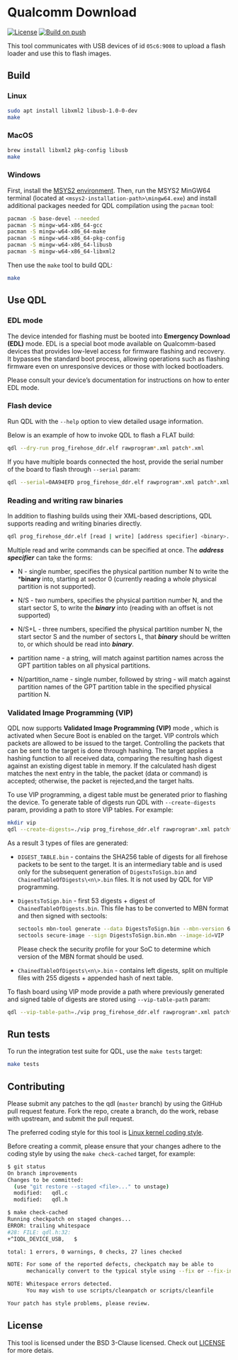# Qualcomm Download

[![License](https://img.shields.io/badge/License-BSD_3--Clause-blue.svg)](https://opensource.org/licenses/BSD-3-Clause)
[![Build on push](https://github.com/linux-msm/qdl/actions/workflows/build.yml/badge.svg)](https://github.com/linux-msm/qdl/actions/workflows/build.yml/badge.svg)

This tool communicates with USB devices of id `05c6:9008` to upload a flash
loader and use this to flash images.

## Build

### Linux

```bash
sudo apt install libxml2 libusb-1.0-0-dev
make
```

### MacOS

```bash
brew install libxml2 pkg-config libusb
make
```

### Windows

First, install the [MSYS2 environment](https://www.msys2.org/). Then, run the
MSYS2 MinGW64 terminal (located at `<msys2-installation-path>\mingw64.exe`) and
install additional packages needed for QDL compilation using the `pacman` tool:

```bash
pacman -S base-devel --needed
pacman -S mingw-w64-x86_64-gcc
pacman -S mingw-w64-x86_64-make
pacman -S mingw-w64-x86_64-pkg-config
pacman -S mingw-w64-x86_64-libusb
pacman -S mingw-w64-x86_64-libxml2
```

Then use the `make` tool to build QDL:

```bash
make
```

## Use QDL

### EDL mode

The device intended for flashing must be booted into **Emergency Download (EDL)**
mode. EDL is a special boot mode available on Qualcomm-based devices that provides
low-level access for firmware flashing and recovery. It bypasses the standard boot
process, allowing operations such as flashing firmware even on unresponsive devices
or those with locked bootloaders.

Please consult your device’s documentation for instructions on how to enter EDL mode.

### Flash device

Run QDL with the `--help` option to view detailed usage information.

Below is an example of how to invoke QDL to flash a FLAT build:

```bash
qdl --dry-run prog_firehose_ddr.elf rawprogram*.xml patch*.xml
```

If you have multiple boards connected the host, provide the serial number of
the board to flash through `--serial` param:

```bash
qdl --serial=0AA94EFD prog_firehose_ddr.elf rawprogram*.xml patch*.xml
```

### Reading and writing raw binaries

In addition to flashing builds using their XML-based descriptions, QDL supports
reading and writing binaries directly.

```bash
qdl prog_firehose_ddr.elf [read | write] [address specifier] <binary>...
```

Multiple read and write commands can be specified at once. The ***address
specifier*** can take the forms:

- N - single number, specifies the physical partition number N to write the
  ***binary** into, starting at sector 0 (currently reading a whole physical
  partition is not supported).

- N/S - two numbers, specifies the physical partition number N, and the start
  sector S, to write the ***binary*** into (reading with an offset is not
  supported)

- N/S+L - three numbers, specified the physical partition number N, the start
  sector S and the number of sectors L, that ***binary*** should be written to,
  or which should be read into ***binary***.

- partition name - a string, will match against partition names across the GPT
  partition tables on all physical partitions.

- N/partition_name - single number, followed by string - will match against
  partition names of the GPT partition table in the specified physical
  partition N.

### Validated Image Programming (VIP)

QDL now supports **Validated Image Programming (VIP)** mode , which is activated
when Secure Boot is enabled on the target. VIP controls which packets are allowed
to be issued to the target. Controlling the packets that can be sent to the target
is done through hashing. The target applies a hashing function to all received data,
comparing the resulting hash digest against an existing digest table in memory.
If the calculated hash digest matches the next entry in the table, the packet
(data or command) is accepted; otherwise, the packet is rejected,and the target halts.

To use VIP programming, a digest table must be generated prior to flashing the device.
To generate table of digests run QDL with `--create-digests` param,
providing a path to store VIP tables. For example:

```bash
mkdir vip
qdl --create-digests=./vip prog_firehose_ddr.elf rawprogram*.xml patch*.xml
```

As a result 3 types of files are generated:

- `DIGEST_TABLE.bin` - contains the SHA256 table of digests for all firehose
  packets to be sent to the target. It is an intermediary table and is
  used only for the subsequent generation of `DigestsToSign.bin` and
  `ChainedTableOfDigests\<n\>.bin` files. It is not used by QDL for VIP
  programming.

- `DigestsToSign.bin` - first 53 digests + digest of `ChainedTableOfDigests.bin`.
  This file has to be converted to MBN format and then signed with sectools:

  ```bash
  sectools mbn-tool generate --data DigestsToSign.bin --mbn-version 6 --outfile DigestsToSign.bin.mbn
  sectools secure-image --sign DigestsToSign.bin.mbn --image-id=VIP
  ```

  Please check the security profile for your SoC to determine which version of
  the MBN format should be used.

- `ChainedTableOfDigests\<n\>.bin` - contains left digests, split on
  multiple files with 255 digests + appended hash of next table.

To flash board using VIP mode provide a path where previously generated and signed
table of digests are stored using `--vip-table-path` param:

```bash
qdl --vip-table-path=./vip prog_firehose_ddr.elf rawprogram*.xml patch*.xml
```

## Run tests

To run the integration test suite for QDL, use the `make tests` target:

```bash
make tests
```

## Contributing

Please submit any patches to the qdl (`master` branch) by using the GitHub pull
request feature. Fork the repo, create a branch, do the work, rebase with upstream,
and submit the pull request.

The preferred coding style for this tool is [Linux kernel coding style](https://www.kernel.org/doc/html/v6.15/process/coding-style.html).

Before creating a commit, please ensure that your changes adhere to the coding style
by using the `make check-cached` target, for example:

```bash
$ git status
On branch improvements
Changes to be committed:
  (use "git restore --staged <file>..." to unstage)
  modified:   qdl.c
  modified:   qdl.h

$ make check-cached
Running checkpatch on staged changes...
ERROR: trailing whitespace
#28: FILE: qdl.h:32:
+^IQDL_DEVICE_USB,   $

total: 1 errors, 0 warnings, 0 checks, 27 lines checked

NOTE: For some of the reported defects, checkpatch may be able to
      mechanically convert to the typical style using --fix or --fix-inplace.

NOTE: Whitespace errors detected.
      You may wish to use scripts/cleanpatch or scripts/cleanfile

Your patch has style problems, please review.
```

## License

This tool is licensed under the BSD 3-Clause licensed. Check out [LICENSE](LICENSE)
for more detais.
